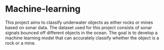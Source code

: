# Machine-learning
This project aims to classify underwater objects as either rocks or mines based on sonar data. The dataset used for this project consists of sonar signals bounced off different objects in the ocean. The goal is to develop a machine learning model that can accurately classify whether the object is a rock or a mine.
